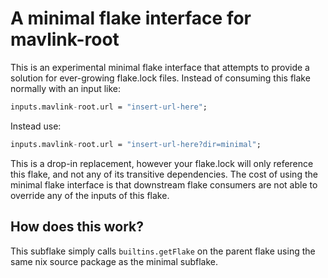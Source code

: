 # A minimal flake interface for mavlink-root

This is an experimental minimal flake interface that attempts to provide a solution for ever-growing flake.lock files. Instead of consuming this flake normally with an input like:

```nix
inputs.mavlink-root.url = "insert-url-here";
```

Instead use:

```nix
inputs.mavlink-root.url = "insert-url-here?dir=minimal";
```

This is a drop-in replacement, however your flake.lock will only reference this flake,
and not any of its transitive dependencies. The cost of using the minimal flake interface
is that downstream flake consumers are not able to override any of the inputs of this flake.

## How does this work?

This subflake simply calls `builtins.getFlake` on the parent flake using the same nix source package
as the minimal subflake.
